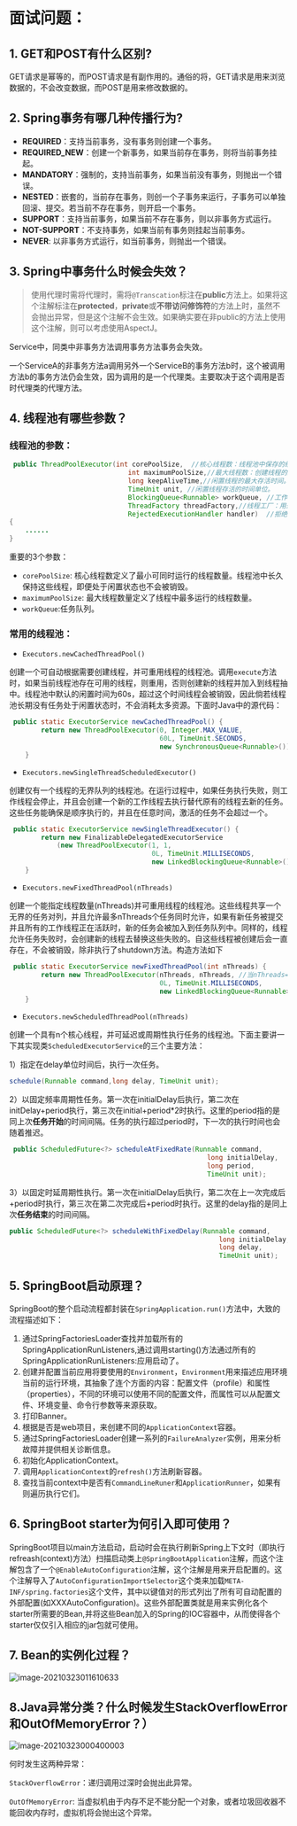 # 面试问题：



## 1. GET和POST有什么区别?

GET请求是幂等的，而POST请求是有副作用的。通俗的将，GET请求是用来浏览数据的，不会改变数据，而POST是用来修改数据的。



## 2. Spring事务有哪几种传播行为?

- **REQUIRED**：支持当前事务，没有事务则创建一个事务。
- **REQUIRED_NEW**：创建一个新事务，如果当前存在事务，则将当前事务挂起。
- **MANDATORY**：强制的，支持当前事务，如果当前没有事务，则抛出一个错误。
- **NESTED**：嵌套的，当前存在事务，则创一个子事务来运行，子事务可以单独回滚、提交。若当前不存在事务，则开启一个事务。
- **SUPPORT**：支持当前事务，如果当前不存在事务，则以非事务方式运行。
- **NOT-SUPPORT**：不支持事务，如果当前有事务则挂起当前事务。
- **NEVER**: 以非事务方式运行，如当前事务，则抛出一个错误。



## 3. Spring中事务什么时候会失效？

> 使用代理时需将代理时，需将`@Transcation`标注在**public**方法上。如果将这个注解标注在**protected**，**private**或**不带访问修饰符**的方法上时，虽然不会抛出异常，但是这个注解不会生效。如果确实要在非public的方法上使用这个注解，则可以考虑使用AspectJ。

Service中，同类中非事务方法调用事务方法事务会失效。

一个ServiceA的非事务方法a调用另外一个ServiceB的事务方法b时，这个被调用方法b的事务方法仍会生效，因为调用的是一个代理类。主要取决于这个调用是否时代理类的代理方法。



## 4. 线程池有哪些参数？

### 线程池的参数：

```java
 public ThreadPoolExecutor(int corePoolSize,  //核心线程数：线程池中保存的线程的数量。
                              int maximumPoolSize,//最大线程数：创建线程的最大数量。
                              long keepAliveTime,//闲置线程的最大存活时间。当线程超过核心线程数时，线程的最大闲置时间，如果超过这个时间，线程就会被销毁。
                              TimeUnit unit, //闲置线程存活的时间单位。
                              BlockingQueue<Runnable> workQueue, //工作队列，用来存储线程待执行的任务。
                              ThreadFactory threadFactory,//线程工厂：用来创建线程
                              RejectedExecutionHandler handler)  //拒绝执行策略：当线程数或任务队列满了时候的执行策略。
{
	......
}
```

重要的3个参数：

- `corePoolSize`: 核心线程数定义了最小可同时运行的线程数量。线程池中长久保持这些线程，即便处于闲置状态也不会被销毁。
- `maximumPoolSize`: 最大线程数量定义了线程中最多运行的线程数量。
- `workQueue`:任务队列。

### 常用的线程池：

- `Executors.newCachedThreadPool()`

创建一个可自动根据需要创建线程，并可重用线程的线程池。调用`execute`方法时，如果当前线程池存在可用的线程，则重用，否则创建新的线程并加入到线程抽中。线程池中默认的闲置时间为60s，超过这个时间线程会被销毁，因此倘若线程池长期没有任务处于闲置状态时，不会消耗太多资源。下面时Java中的源代码：

```java
 public static ExecutorService newCachedThreadPool() {
        return new ThreadPoolExecutor(0, Integer.MAX_VALUE,
                                      60L, TimeUnit.SECONDS,
                                      new SynchronousQueue<Runnable>());
    }
```

- `Executors.newSingleThreadScheduledExecutor()`

创建仅有一个线程的无界队列的线程池。在运行过程中，如果任务执行失败，则工作线程会停止，并且会创建一个新的工作线程去执行替代原有的线程去新的任务。这些任务能确保是顺序执行的，并且在任意时间，激活的任务不会超过一个。

```java
 public static ExecutorService newSingleThreadExecutor() {
        return new FinalizableDelegatedExecutorService
            (new ThreadPoolExecutor(1, 1,
                                    0L, TimeUnit.MILLISECONDS,
                                    new LinkedBlockingQueue<Runnable>()));
    }

```

- `Executors.newFixedThreadPool(nThreads)`

创建一个能指定线程数量(nThreads)并可重用线程的线程池。这些线程共享一个无界的任务对列，并且允许最多nThreads个任务同时允许，如果有新任务被提交并且所有的工作线程正在活跃时，新的任务会被加入到任务队列中。同样的，线程允许任务失败时，会创建新的线程去替换这些失败的。自这些线程被创建后会一直存在，不会被销毁，除非执行了shutdown方法。构造方法如下

```java
 public static ExecutorService newFixedThreadPool(int nThreads) {
        return new ThreadPoolExecutor(nThreads, nThreads, //当nThreads=1时，等价于newSingleThreadScheduledExecutor()`
                                      0L, TimeUnit.MILLISECONDS,
                                      new LinkedBlockingQueue<Runnable>());
    }
```

- `Executors.newScheduledThreadPool(nThreads)`

创建一个具有n个核心线程，并可延迟或周期性执行任务的线程池。下面主要讲一下其实现类`ScheduledExecutorService`的三个主要方法：

1）指定在delay单位时间后，执行一次任务。

```java
schedule(Runnable command,long delay, TimeUnit unit);
```

2）以固定频率周期性任务。第一次在initialDelay后执行，第二次在initDelay+period执行，第三次在initial+period*2时执行。这里的period指的是同上次**任务开始**的时间间隔。任务的执行超过period时，下一次的执行时间也会随着推迟。

```java
 public ScheduledFuture<?> scheduleAtFixedRate(Runnable command,
                                                  long initialDelay, 
                                                  long period, 
                                                  TimeUnit unit);
```

3）以固定时延周期性执行。第一次在initialDelay后执行，第二次在上一次完成后+period时执行，第三次在第二次完成后+period时执行。这里的delay指的是同上次**任务结束**的时间间隔。

```java
public ScheduledFuture<?> scheduleWithFixedDelay(Runnable command,
                                                     long initialDelay,
                                                     long delay,
                                                     TimeUnit unit);
```



## 5. SpringBoot启动原理？

SpringBoot的整个启动流程都封装在`SpringApplication.run()`方法中，大致的流程描述如下：

1. 通过SpringFactoriesLoader查找并加载所有的SpringApplicationRunListeners,通过调用starting()方法通过所有的SpringApplicationRunListeners:应用启动了。
2. 创建并配置当前应用将要使用的`Environment`，`Environment`用来描述应用环境当前的运行环境，其抽象了连个方面的内容：配置文件（profile）和属性（properties），不同的环境可以使用不同的配置文件，而属性可以从配置文件、环境变量、命令行参数等来源获取。
3. 打印Banner。
4. 根据是否是web项目，来创建不同的`ApplicationContext`容器。
5. 通过SpringFactoriesLoader创建一系列的`FailureAnalyzer`实例，用来分析故障并提供相关诊断信息。
6. 初始化ApplicationContext。
7. 调用`ApplicationContext`的`refresh()`方法刷新容器。
8. 查找当前context中是否有`CommandLineRuner`和`ApplicationRunner`，如果有则遍历执行它们。

## 6. SpringBoot starter为何引入即可使用？

SpringBoot项目以main方法启动，启动时会在执行刷新Spring上下文时（即执行refreash(context)方法）扫描启动类上`@SpringBootApplication`注解，而这个注解包含了一个`@EnableAutoConfiguration`注解，这个注解是用来开启配置的。这个注解导入了`AutoConfigurationImportSelector`这个类来加载`META-INF/spring.factories`这个文件，其中以键值对的形式列出了所有可自动配置的外部配置(如XXXAutoConfiguration)。这些外部配置类就是用来实例化各个starter所需要的Bean,并将这些Bean加入的Spring的IOC容器中，从而使得各个starter仅仅引入相应的jar包就可使用。

## 7. Bean的实例化过程？

![image-20210323011610633](https://raw.githubusercontent.com/hdsam/MyImages/master/MyNotes/20210323143919.png)

## 8.Java异常分类？什么时候发生StackOverflowError和OutOfMemoryError？）

![image-20210323000400003](https://raw.githubusercontent.com/hdsam/MyImages/master/MyNotes/20210323000410.png)

何时发生这两种异常：

`StackOverflowError`：递归调用过深时会抛出此异常。

`OutOfMemoryError`: 当虚拟机由于内存不足不能分配一个对象，或者垃圾回收器不能回收内存时，虚拟机将会抛出这个异常。

